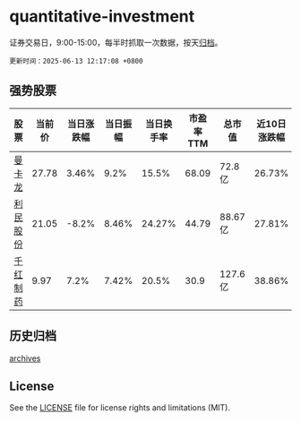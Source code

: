 # quantitative-investment

证券交易日，9:00-15:00，每半时抓取一次数据，按天[归档](archives)。

`更新时间：2025-06-13 12:17:08 +0800`

## 强势股票

|股票|当前价|当日涨跌幅|当日振幅|当日换手率|市盈率TTM|总市值|近10日涨跌幅|
|----|----|----|----|----|----|----|----|
|[曼卡龙](https://xueqiu.com/S/SZ300945)|27.78|3.46%|9.2%|15.5%|68.09|72.8亿|26.73%|
|[利民股份](https://xueqiu.com/S/SZ002734)|21.05|-8.2%|8.46%|24.27%|44.79|88.67亿|27.81%|
|[千红制药](https://xueqiu.com/S/SZ002550)|9.97|7.2%|7.42%|20.5%|30.9|127.6亿|38.86%|

## 历史归档

[archives](archives)

## License

See the [LICENSE](LICENSE) file for license rights and limitations (MIT).